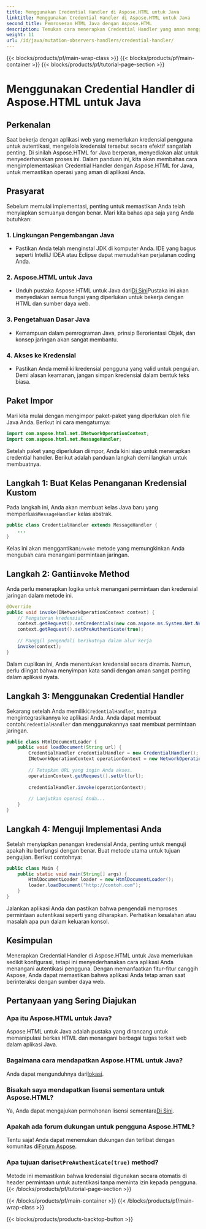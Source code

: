 ```yaml
---
title: Menggunakan Credential Handler di Aspose.HTML untuk Java
linktitle: Menggunakan Credential Handler di Aspose.HTML untuk Java
second_title: Pemrosesan HTML Java dengan Aspose.HTML
description: Temukan cara menerapkan Credential Handler yang aman menggunakan Aspose.HTML untuk Java untuk mengelola autentikasi pengguna secara efektif.
weight: 11
url: /id/java/mutation-observers-handlers/credential-handler/
---
```


{{< blocks/products/pf/main-wrap-class >}}
{{< blocks/products/pf/main-container >}}
{{< blocks/products/pf/tutorial-page-section >}}

# Menggunakan Credential Handler di Aspose.HTML untuk Java

## Perkenalan
Saat bekerja dengan aplikasi web yang memerlukan kredensial pengguna untuk autentikasi, mengelola kredensial tersebut secara efektif sangatlah penting. Di sinilah Aspose.HTML for Java berperan, menyediakan alat untuk menyederhanakan proses ini. Dalam panduan ini, kita akan membahas cara mengimplementasikan Credential Handler dengan Aspose.HTML for Java, untuk memastikan operasi yang aman di aplikasi Anda.
## Prasyarat
Sebelum memulai implementasi, penting untuk memastikan Anda telah menyiapkan semuanya dengan benar. Mari kita bahas apa saja yang Anda butuhkan:
### 1. Lingkungan Pengembangan Java
- Pastikan Anda telah menginstal JDK di komputer Anda. IDE yang bagus seperti IntelliJ IDEA atau Eclipse dapat memudahkan perjalanan coding Anda.
### 2. Aspose.HTML untuk Java
-  Unduh pustaka Aspose.HTML untuk Java dari[Di Sini](https://releases.aspose.com/html/java/)Pustaka ini akan menyediakan semua fungsi yang diperlukan untuk bekerja dengan HTML dan sumber daya web.
### 3. Pengetahuan Dasar Java
- Kemampuan dalam pemrograman Java, prinsip Berorientasi Objek, dan konsep jaringan akan sangat membantu.
### 4. Akses ke Kredensial
- Pastikan Anda memiliki kredensial pengguna yang valid untuk pengujian. Demi alasan keamanan, jangan simpan kredensial dalam bentuk teks biasa.
## Paket Impor
Mari kita mulai dengan mengimpor paket-paket yang diperlukan oleh file Java Anda. Berikut ini cara mengaturnya:
```java
import com.aspose.html.net.INetworkOperationContext;
import com.aspose.html.net.MessageHandler;
```
Setelah paket yang diperlukan diimpor, Anda kini siap untuk menerapkan credential handler. Berikut adalah panduan langkah demi langkah untuk membuatnya.
## Langkah 1: Buat Kelas Penanganan Kredensial Kustom
 Pada langkah ini, Anda akan membuat kelas Java baru yang memperluas`MessageHandler` kelas abstrak.
```java
public class CredentialHandler extends MessageHandler {
    ...
}
```
 Kelas ini akan menggantikan`invoke` metode yang memungkinkan Anda mengubah cara menangani permintaan jaringan.
##  Langkah 2: Ganti`invoke` Method
Anda perlu menerapkan logika untuk menangani permintaan dan kredensial jaringan dalam metode ini.
```java
@Override
public void invoke(INetworkOperationContext context) {
    // Pengaturan kredensial
    context.getRequest().setCredentials(new com.aspose.ms.System.Net.NetworkCredential("username", "securelystoredpassword"));
    context.getRequest().setPreAuthenticate(true);
    
    // Panggil pengendali berikutnya dalam alur kerja
    invoke(context);
}
```
Dalam cuplikan ini, Anda menentukan kredensial secara dinamis. Namun, perlu diingat bahwa menyimpan kata sandi dengan aman sangat penting dalam aplikasi nyata.
## Langkah 3: Menggunakan Credential Handler
Sekarang setelah Anda memiliki`CredentialHandler`, saatnya mengintegrasikannya ke aplikasi Anda.
 Anda dapat membuat contoh`CredentialHandler` dan menggunakannya saat membuat permintaan jaringan.
```java
public class HtmlDocumentLoader {
    public void loadDocument(String url) {
        CredentialHandler credentialHandler = new CredentialHandler();
        INetworkOperationContext operationContext = new NetworkOperationContext();
        
        // Tetapkan URL yang ingin Anda akses.
        operationContext.getRequest().setUrl(url);
        
        credentialHandler.invoke(operationContext);
    
        // Lanjutkan operasi Anda...
    }
}
```
## Langkah 4: Menguji Implementasi Anda
Setelah menyiapkan penangan kredensial Anda, penting untuk menguji apakah itu berfungsi dengan benar.
Buat metode utama untuk tujuan pengujian. Berikut contohnya:
```java
public class Main {
    public static void main(String[] args) {
        HtmlDocumentLoader loader = new HtmlDocumentLoader();
        loader.loadDocument("http://contoh.com");
    }
}
```
Jalankan aplikasi Anda dan pastikan bahwa pengendali memproses permintaan autentikasi seperti yang diharapkan. Perhatikan kesalahan atau masalah apa pun dalam keluaran konsol.
## Kesimpulan
Menerapkan Credential Handler di Aspose.HTML untuk Java memerlukan sedikit konfigurasi, tetapi ini menyederhanakan cara aplikasi Anda menangani autentikasi pengguna. Dengan memanfaatkan fitur-fitur canggih Aspose, Anda dapat memastikan bahwa aplikasi Anda tetap aman saat berinteraksi dengan sumber daya web.

## Pertanyaan yang Sering Diajukan
### Apa itu Aspose.HTML untuk Java?  
Aspose.HTML untuk Java adalah pustaka yang dirancang untuk memanipulasi berkas HTML dan menangani berbagai tugas terkait web dalam aplikasi Java.
### Bagaimana cara mendapatkan Aspose.HTML untuk Java?  
 Anda dapat mengunduhnya dari[lokasi](https://releases.aspose.com/html/java/).
### Bisakah saya mendapatkan lisensi sementara untuk Aspose.HTML?  
 Ya, Anda dapat mengajukan permohonan lisensi sementara[Di Sini](https://purchase.aspose.com/temporary-license/).
### Apakah ada forum dukungan untuk pengguna Aspose.HTML?  
 Tentu saja! Anda dapat menemukan dukungan dan terlibat dengan komunitas di[Forum Aspose](https://forum.aspose.com/c/html/29).
###  Apa tujuan dari`setPreAuthenticate(true)` method?  
Metode ini memastikan bahwa kredensial digunakan secara otomatis di header permintaan untuk autentikasi tanpa meminta izin kepada pengguna.
{{< /blocks/products/pf/tutorial-page-section >}}

{{< /blocks/products/pf/main-container >}}
{{< /blocks/products/pf/main-wrap-class >}}

{{< blocks/products/products-backtop-button >}}
